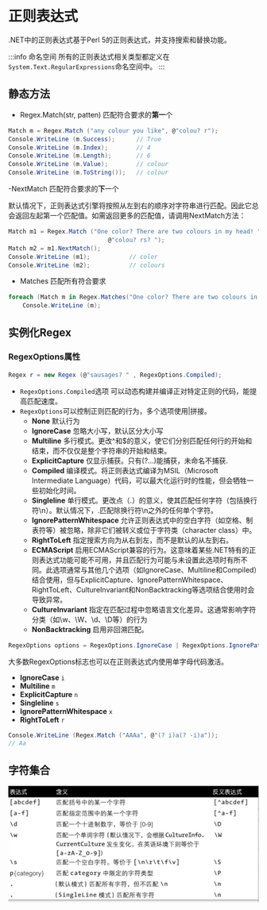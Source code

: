 # 正则表达式

.NET中的正则表达式基于Perl 5的正则表达式，并支持搜索和替换功能。

:::info 命名空间
所有的正则表达式相关类型都定义在`System.Text.RegularExpressions`命名空间中。
:::

## 静态方法

- Regex.Match(str, patten)  匹配符合要求的**第一**个
```c#
Match m = Regex.Match ("any colour you like", @"colou? r");
Console.WriteLine (m.Success);      // True
Console.WriteLine (m.Index);        // 4
Console.WriteLine (m.Length);       // 6
Console.WriteLine (m.Value);        // colour
Console.WriteLine (m.ToString());   // colour
```

-NextMatch 匹配符合要求的**下**一个

默认情况下，正则表达式引擎将按照从左到右的顺序对字符串进行匹配。因此它总会返回左起第一个匹配值。如需返回更多的匹配值，请调用NextMatch方法：
```c#
Match m1 = Regex.Match ("One color? There are two colours in my head! ",
                            @"colou? rs? ");
Match m2 = m1.NextMatch();
Console.WriteLine (m1);           // color
Console.WriteLine (m2);           // colours
```

- Matches 匹配所有符合要求
```c#
foreach (Match m in Regex.Matches("One color? There are two colours in my head! ", @"colou? rs? "))
    Console.WriteLine (m);
```

## 实例化Regex

### RegexOptions属性

```c#
Regex r = new Regex (@"sausages? " , RegexOptions.Compiled);
```
- `RegexOptions.Compiled`选项 可以动态构建并编译正对特定正则的代码，能提高匹配速度。
- `RegexOptions`可以控制正则匹配的行为，多个选项使用|拼接。
  - **None** 默认行为
  - **IgnoreCase** 忽略大小写，默认区分大小写
  - **Multiline** 多行模式。更改^和$的意义，使它们分别匹配任何行的开始和结束，而不仅仅是整个字符串的开始和结束。
  - **ExplicitCapture** 仅显示捕获。只有(?...)能捕获，未命名不捕获.
  - **Compiled** 编译模式。将正则表达式编译为MSIL（Microsoft Intermediate Language）代码，可以最大化运行时的性能，但会牺牲一些初始化时间。
  - **Singleline** 单行模式。更改点（.）的意义，使其匹配任何字符（包括换行符\n）。默认情况下，.匹配除换行符\n之外的任何单个字符。
  - **IgnorePatternWhitespace** 允许正则表达式中的空白字符（如空格、制表符等）被忽略，除非它们被转义或位于字符类（character class）中。
  - **RightToLeft** 指定搜索方向为从右到左，而不是默认的从左到右。
  - **ECMAScript** 启用ECMAScript兼容的行为。这意味着某些.NET特有的正则表达式功能可能不可用，并且匹配行为可能与未设置此选项时有所不同。此选项通常与其他几个选项（如IgnoreCase、Multiline和Compiled）结合使用，但与ExplicitCapture、IgnorePatternWhitespace、RightToLeft、CultureInvariant和NonBacktracking等选项结合使用时会导致异常。
  - **CultureInvariant** 指定在匹配过程中忽略语言文化差异。这通常影响字符分类（如\w、\W、\d、\D等）的行为
  - **NonBacktracking** 启用非回溯匹配。
```c#
RegexOptions options = RegexOptions.IgnoreCase | RegexOptions.IgnorePatternWhitespace | RegexOptions.RightToLeft;
```
大多数RegexOptions标志也可以在正则表达式内使用单字母代码激活。
- **IgnoreCase** `i`
- **Multiline**  `m`
- **ExplicitCapture**  `n`
- **Singleline**  `s`
- **IgnorePatternWhitespace** `x`
- **RightToLeft**  `r`

```c#
Console.WriteLine (Regex.Match ("AAAa", @"(? i)a(? -i)a"));             
// Aa
```
## 字符集合

![字符集合](./images/字符集合.png)